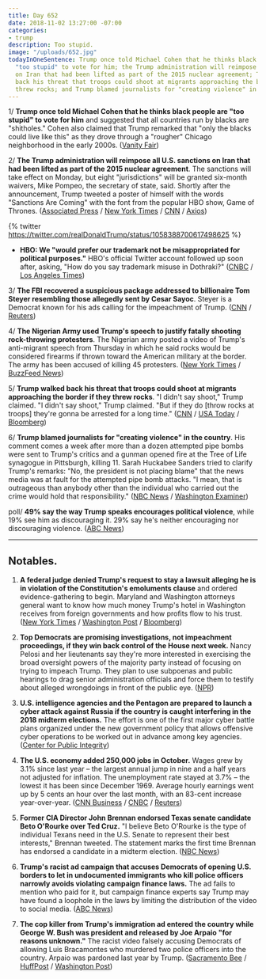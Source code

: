 ```yaml
---
title: Day 652
date: 2018-11-02 13:27:00 -07:00
categories:
- trump
description: Too stupid.
image: "/uploads/652.jpg"
todayInOneSentence: Trump once told Michael Cohen that he thinks black people are
  "too stupid" to vote for him; the Trump administration will reimpose all U.S. sanctions
  on Iran that had been lifted as part of the 2015 nuclear agreement; Trump walked
  back his threat that troops could shoot at migrants approaching the border if they
  threw rocks; and Trump blamed journalists for "creating violence" in the country.
---
```


1/ **Trump once told Michael Cohen that he thinks black people are "too stupid" to vote for him** and suggested that all countries run by blacks are "shitholes." Cohen also claimed that Trump remarked that "only the blacks could live like this" as they drove through a "rougher" Chicago neighborhood in the early 2000s. ([Vanity Fair](https://www.vanityfair.com/news/2018/11/michael-cohen-trump-racist-language))

2/ **The Trump administration will reimpose all U.S. sanctions on Iran that had been lifted as part of the 2015 nuclear agreement**. The sanctions will take effect on Monday, but eight "jurisdictions" will be granted six-month waivers, Mike Pompeo, the secretary of state, said. Shortly after the announcement, Trump tweeted a poster of himself with the words "Sanctions Are Coming" with the font from the popular HBO show, Game of Thrones. ([Associated Press](https://apnews.com/8740cd7cc98646fa883984e03cea178b) / [New York Times](https://www.nytimes.com/2018/11/02/world/middleeast/us-iran-sanctions-oil-waivers.html) / [CNN](https://www.cnn.com/2018/11/02/politics/pompeo-iran-sanction-exemptions/index.html) / [Axios](https://www.axios.com/trump-to-reimpose-iran-sanctions-oil-imports-75055fd9-d194-422c-95ca-b77d83aaf9e2.html))

{% twitter https://twitter.com/realDonaldTrump/status/1058388700617498625 %}

* **HBO: We "would prefer our trademark not be misappropriated for political purposes."** HBO's official Twitter account followed up soon after, asking, "How do you say trademark misuse in Dothraki?" ([CNBC](https://www.cnbc.com/2018/11/02/hbo-responds-to-trumps-game-of-thrones-tweet.html) / [Los Angeles Times](http://www.latimes.com/entertainment/la-et-entertainment-news-updates-2018-game-of-thrones-cast-and-hbo-aren-t-1541183237-htmlstory.html))

3/ **The FBI recovered a suspicious package addressed to billionaire Tom Steyer resembling those allegedly sent by Cesar Sayoc**. Steyer is a Democrat known for his ads calling for the impeachment of Trump. ([CNN](https://www.cnn.com/2018/11/02/politics/fbi-tom-steyer-suspicious-package/index.html) / [Reuters](https://www.reuters.com/article/us-usa-packages-steyer/fbi-confirms-suspicious-package-sent-to-tom-steyer-idUSKCN1N72DU))

4/ **The Nigerian Army used Trump's speech to justify fatally shooting rock-throwing protesters**. The Nigerian army posted a video of Trump's anti-migrant speech from Thursday in which he said rocks would be considered firearms if thrown toward the American military at the border. The army has been accused of killing 45 protesters. ([New York Times](https://www.nytimes.com/2018/11/02/world/africa/nigeria-trump-rocks.html) / [BuzzFeed News](https://www.buzzfeednews.com/article/matthewchampion/trump-mexico-migrant-caravan-rocks-firearms-nigeria))

5/ **Trump walked back his threat that troops could shoot at migrants approaching the border if they threw rocks**. "I didn't say shoot," Trump claimed. "I didn't say shoot," Trump claimed. "But if they do \[throw rocks at troops\] they're gonna be arrested for a long time." ([CNN](https://www.cnn.com/2018/11/02/politics/donald-trump-rock-throwing-migrants/index.html) / [USA Today](https://www.usatoday.com/story/news/politics/2018/11/02/president-trump-says-migrants-arrested-throwing-stones-military-border/1860144002/) / [Bloomberg](https://www.bloomberg.com/news/articles/2018-11-02/trump-says-military-won-t-shoot-rock-throwing-migrants-at-border))

6/ **Trump blamed journalists for "creating violence" in the country**. His comment comes a week after more than a dozen attempted pipe bombs were sent to Trump's critics and a gunman opened fire at the Tree of Life synagogue in Pittsburgh, killing 11. Sarah Huckabee Sanders tried to clarify Trump's remarks: "No, the president is not placing blame" that the news media was at fault for the attempted pipe bomb attacks. "I mean, that is outrageous than anybody other than the individual who carried out the crime would hold that responsibility." ([NBC News](https://www.nbcnews.com/politics/white-house/trump-fake-news-creating-violence-n930576) / [Washington Examiner](https://www.washingtonexaminer.com/news/trump-blames-fake-news-for-creating-violence))

poll/ **49% say the way Trump speaks encourages political violence**, while 19% see him as discouraging it. 29% say he's neither encouraging nor discouraging violence. ([ABC News](https://abcnews.go.com/Politics/half-trump-encourages-political-violence-media-poll/story?id=58924536))

---

## Notables.

1. **A federal judge denied Trump's request to stay a lawsuit alleging he is in violation of the Constitution's emoluments clause** and ordered evidence-gathering to begin. Maryland and Washington attorneys general want to know how much money Trump's hotel in Washington receives from foreign governments and how profits flow to his trust. ([New York Times](https://www.nytimes.com/2018/11/02/us/politics/trump-emoluments-lawsuit-evidence.html) / [Washington Post](https://www.washingtonpost.com/politics/judge-denies-trumps-request-for-stay-in-emoluments-case/2018/11/02/aa87611c-dec8-11e8-b3f0-62607289efee_story.html?utm_term=.4380ea9bf485) / [Bloomberg](https://www.bloomberg.com/news/articles/2018-11-02/trump-is-step-closer-to-turning-over-records-after-court-ruling))

2. **Top Democrats are promising investigations, not impeachment proceedings, if they win back control of the House next week.** Nancy Pelosi and her lieutenants say they're more interested in exercising the broad oversight powers of the majority party instead of focusing on trying to impeach Trump. They plan to use subpoenas and public hearings to drag senior administration officials and force them to testify about alleged wrongdoings in front of the public eye. ([NPR](https://www.npr.org/2018/11/02/662112853/democrats-say-house-majority-would-mean-investigative-barrage-not-impeachment))

3. **U.S. intelligence agencies and the Pentagon are prepared to launch a cyber attack against Russia if the country is caught interfering in the 2018 midterm elections.** The effort is one of the first major cyber battle plans organized under the new government policy that allows offensive cyber operations to be worked out in advance among key agencies. ([Center for Public Integrity](https://www.publicintegrity.org/2018/11/02/22421/pentagon-has-prepared-cyber-attack-against-russia))

4. **The U.S. economy added 250,000 jobs in October.** Wages grew by 3.1% since last year – the largest annual jump in nine and a half years not adjusted for inflation. The unemployment rate stayed at 3.7% – the lowest it has been since December 1969. Average hourly earnings went up by 5 cents an hour over the last month, with an 83-cent increase year-over-year. ([CNN Business](https://www.cnn.com/2018/11/02/economy/jobs-report-october/index.html) / [CNBC](https://www.cnbc.com/2018/11/02/us-created-250000-jobs-in-oct-vs-190000-jobs-expected.html) / [Reuters](https://www.reuters.com/article/us-usa-economy/u-s-job-growth-seen-accelerating-strong-annual-wage-gain-expected-idUSKCN1N70AJ))

5. **Former CIA Director John Brennan endorsed Texas senate candidate Beto O'Rourke over Ted Cruz.** "I believe Beto O'Rourke is the type of individual Texans need in the U.S. Senate to represent their best interests," Brennan tweeted. The statement marks the first time Brennan has endorsed a candidate in a midterm election. ([NBC News](https://www.nbcnews.com/politics/politics-news/midterms-2018-4-days-november-6-n930251))

6. **Trump's racist ad campaign that accuses Democrats of opening U.S. borders to let in undocumented immigrants who kill police officers narrowly avoids violating campaign finance laws.** The ad fails to mention who paid for it, but campaign finance experts say Trump may have found a loophole in the laws by limiting the distribution of the video to social media. ([ABC News](https://abcnews.go.com/Politics/trumps-controversial-anti-immigrant-video-skirts-rules-political/story?id=58912789))

7. **The cop killer from Trump's immigration ad entered the country while George W. Bush was president and released by Joe Arpaio "for reasons unknown."** The racist video falsely accusing Democrats of allowing Luis Bracamontes who murdered two police officers into the country. Arpaio was pardoned last year by Trump. ([Sacramento Bee](https://www.sacbee.com/news/politics-government/election/article220960015.html) / [HuffPost](https://www.yahoo.com/news/cop-killer-trump-video-returned-014328855.html) / [Washington Post](https://www.washingtonpost.com/politics/2018/11/02/trumps-new-immigration-ad-was-panned-racist-turns-out-it-was-also-based-falsehood/))